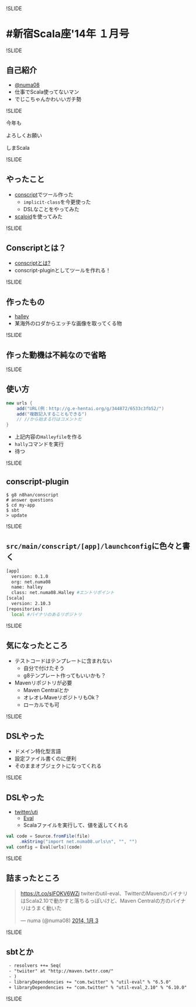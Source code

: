 !SLIDE

# #新宿Scala座'14年 １月号

!SLIDE

## 自己紹介

 - [@numa08](http://numa08.net)
 - 仕事でScala使ってないマン
 - でじこちゃんかわいいガチ勢

!SLIDE

今年も

よろしくお願い

しまScala

!SLIDE

## やったこと

 - [conscript](https://github.com/n8han/conscript)でツール作った
     - `implicit-class`を今更使った
     - DSLなことをやってみた
 - [scaloid](https://github.com/pocorall/scaloid)を使ってみた

!SLIDE

## Conscriptとは？

 - [conscriptとは?](http://mironal.github.io/slides/2013-10-19/scala/index.html#15)
 - conscript-pluginとしてツールを作れる！

!SLIDE

## 作ったもの

 - [halley](https://github.com/numa08/halley)
 - 某海外のロダからエッチな画像を取ってくる物

!SLIDE

## 作った動機は不純なので省略

!SLIDE

## 使い方
 

```scala
new urls {
    add("URL(例：http://g.e-hentai.org/g/344872/6533c3fb52/")
    add("複数記入することもできる")
    // //から始まる行はコメントだ
}
```


 - 上記内容の`Halleyfile`を作る
 - `hally`コマンドを実行
 - 待つ

!SLIDE

## conscript-plugin


```
$ g8 n8han/conscript
# answer questions
$ cd my-app
$ sbt
> update
```



!SLIDE

## `src/main/conscript/[app]/launchconfig`に色々と書く


```bash
[app]
  version: 0.1.0
  org: net.numa08
  name: halley
  class: net.numa08.Halley #エントリポイント	
[scala]
  version: 2.10.3
[repositories]
  local #バイナリのあるリポジトリ
```


!SLIDE

## 気になったところ

 - テストコードはテンプレートに含まれない
     - 自分で付けたそう
     - g8テンプレート作ってもいいかも？
 - Mavenリポジトリが必要
     - Maven Centralとか
     - オレオレMaveリポジトリもOk？
     - ローカルでも可

!SLIDE

## DSLやった

 - ドメイン特化型言語
 - 設定ファイル書くのに便利
 - そのままオブジェクトになってくれる

!SLIDE

## DSLやった

 - [twitter/uti](https://github.com/twitter/util)
     - [Eval](https://github.com/twitter/util#eval)
     - Scalaファイルを実行して、値を返してくれる


```scala
val code = Source.fromFile(file)
	 .mkString("import net.numa08.urls\n", "", "")
val config = Eval[urls](code)				 
```


!SLIDE

## 詰まったところ

<blockquote class="twitter-tweet" data-cards="hidden" lang="ja"><p><a href="https://t.co/slFOKV6WZj">https://t.co/slFOKV6WZj</a> twiterのutil-eval、TwitterのMavenのバイナリはScala2.10で動かすと落ちるっぽいけど、Maven Centralの方のバイナリはうまく動いた</p>&mdash; numa (@numa08) <a href="https://twitter.com/numa08/statuses/419182634225246208">2014, 1月 3</a></blockquote>
<script async src="//platform.twitter.com/widgets.js" charset="utf-8"></script>

!SLIDE

## sbtとか


```diff
 - resolvers ++= Seq(
 - "twiiter" at "http://maven.twttr.com/"
 - )
 - libraryDependencies += "com.twitter" % "util-eval" % "6.5.0"
 + libraryDependencies += "com.twitter" % "util-eval_2.10" % "6.10.0"
```


!SLIDE

